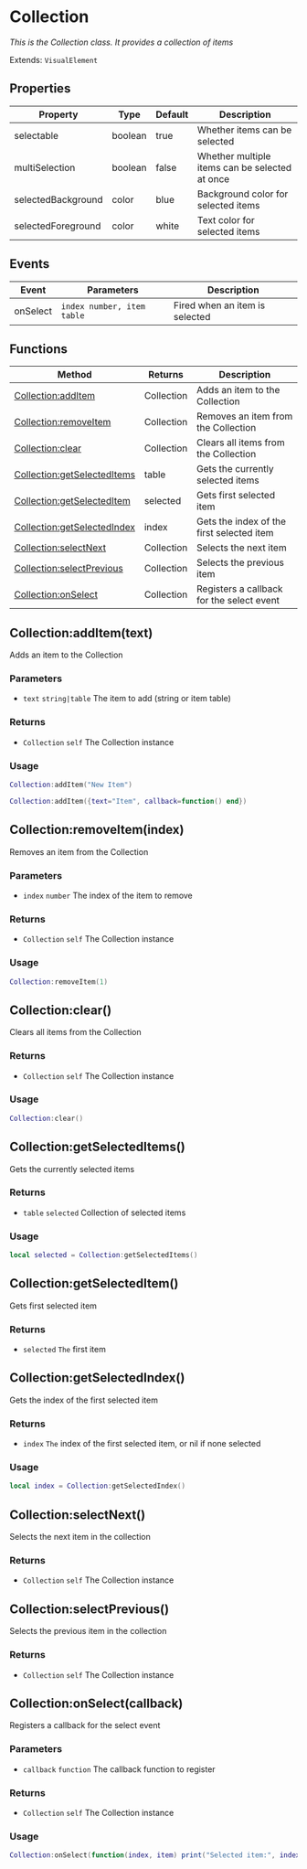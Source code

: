 # Collection
_This is the Collection class. It provides a collection of items_

Extends: `VisualElement`

## Properties

|Property|Type|Default|Description|
|---|---|---|---|
|selectable|boolean|true|Whether items can be selected|
|multiSelection|boolean|false|Whether multiple items can be selected at once|
|selectedBackground|color|blue|Background color for selected items|
|selectedForeground|color|white|Text color for selected items|

## Events

|Event|Parameters|Description|
|---|---|---|
|onSelect|`index number, item table`|Fired when an item is selected|

## Functions

|Method|Returns|Description|
|---|---|---|
|[Collection:addItem](#collection-additem-text)|Collection|Adds an item to the Collection|
|[Collection:removeItem](#collection-removeitem-index)|Collection|Removes an item from the Collection|
|[Collection:clear](#collection-clear)|Collection|Clears all items from the Collection|
|[Collection:getSelectedItems](#collection-getselecteditems)|table|Gets the currently selected items|
|[Collection:getSelectedItem](#collection-getselecteditem)|selected|Gets first selected item|
|[Collection:getSelectedIndex](#collection-getselectedindex)|index|Gets the index of the first selected item|
|[Collection:selectNext](#collection-selectnext)|Collection|Selects the next item|
|[Collection:selectPrevious](#collection-selectprevious)|Collection|Selects the previous item|
|[Collection:onSelect](#collection-onselect-callback)|Collection|Registers a callback for the select event|

## Collection:addItem(text)

Adds an item to the Collection

### Parameters
* `text` `string|table` The item to add (string or item table)

### Returns
* `Collection` `self` The Collection instance

### Usage
```lua
Collection:addItem("New Item")
```

```lua
Collection:addItem({text="Item", callback=function() end})
```

## Collection:removeItem(index)

Removes an item from the Collection

### Parameters
* `index` `number` The index of the item to remove

### Returns
* `Collection` `self` The Collection instance

### Usage
```lua
Collection:removeItem(1)
```

## Collection:clear()

Clears all items from the Collection

### Returns
* `Collection` `self` The Collection instance

### Usage
```lua
Collection:clear()
```

## Collection:getSelectedItems()

Gets the currently selected items

### Returns
* `table` `selected` Collection of selected items

### Usage
```lua
local selected = Collection:getSelectedItems()
```

## Collection:getSelectedItem()

Gets first selected item

### Returns
* `selected` `The` first item

## Collection:getSelectedIndex()

Gets the index of the first selected item

### Returns
* `index` `The` index of the first selected item, or nil if none selected

### Usage
```lua
local index = Collection:getSelectedIndex()
```

## Collection:selectNext()

Selects the next item in the collection

### Returns
* `Collection` `self` The Collection instance

## Collection:selectPrevious()

Selects the previous item in the collection

### Returns
* `Collection` `self` The Collection instance

## Collection:onSelect(callback)

Registers a callback for the select event

### Parameters
* `callback` `function` The callback function to register

### Returns
* `Collection` `self` The Collection instance

### Usage
```lua
Collection:onSelect(function(index, item) print("Selected item:", index, item) end)
```
